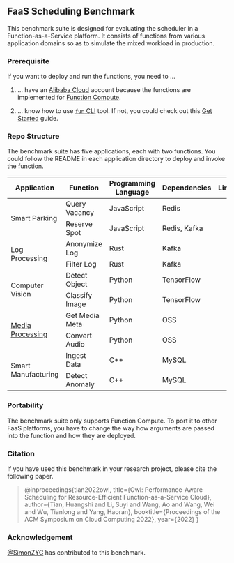 
## FaaS Scheduling Benchmark

This benchmark suite is designed for evaluating the scheduler in a Function-as-a-Service platform. It consists of functions from various application domains so as to simulate the mixed workload in production.

### Prerequisite

If you want to deploy and run the functions, you need to ...

1. ... have an [Alibaba Cloud](https://us.alibabacloud.com/) account because the functions are implemented for [Function Compute](https://www.alibabacloud.com/product/function-compute).

2. ... know how to use [`fun` CLI](https://github.com/alibaba/funcraft) tool. If not, you could check out this [Get Started](https://github.com/alibaba/funcraft/blob/master/docs/usage/getting_started.md) guide.


### Repo Structure

The benchmark suite has five applications, each with two functions. You could follow the README in each application directory to deploy and invoke the function.

<table>
<thead>
  <tr>
    <th>Application</th>
    <th>Function</th>
    <th>Programming Language</th>
    <th>Dependencies</th>
    <th>Link</th>
  </tr>
</thead>
<tbody>
  <tr>
    <td rowspan="2">Smart Parking</td>
    <td>Query Vacancy</td>
    <td>JavaScript</td>
    <td>Redis</td>
    <td rowspan="2"></td>
  </tr>
  <tr>
    <td>Reserve Spot</td>
    <td>JavaScript</td>
    <td>Redis, Kafka</td>
  </tr>
  <tr>
    <td rowspan="2">Log Processing</td>
    <td>Anonymize Log</td>
    <td>Rust</td>
    <td>Kafka</td>
    <td rowspan="2"></td>
  </tr>
  <tr>
    <td>Filter Log</td>
    <td>Rust</td>
    <td>Kafka</td>
  </tr>
  <tr>
    <td rowspan="2">Computer Vision</td>
    <td>Detect Object</td>
    <td>Python</td>
    <td>TensorFlow</td>
    <td rowspan="2"></td>
  </tr>
  <tr>
    <td>Classify Image</td>
    <td>Python</td>
    <td>TensorFlow</td>
  </tr>
  <tr>
    <td rowspan="2"><a href="faas-scheduling-benchmark/tree/master/media-processing">Media Processing</a></td>
    <td>Get Media Meta</td>
    <td>Python</td>
    <td>OSS</td>
    <td rowspan="2"></td>
  </tr>
  <tr>
    <td>Convert Audio</td>
    <td>Python</td>
    <td>OSS</td>
  </tr>
  <tr>
    <td rowspan="2">Smart Manufacturing</td>
    <td>Ingest Data</td>
    <td>C++</td>
    <td>MySQL</td>
    <td rowspan="2"></td>
  </tr>
  <tr>
    <td>Detect Anomaly</td>
    <td>C++</td>
    <td>MySQL</td>
  </tr>
</tbody>
</table>

### Portability

The benchmark suite only supports Function Compute. To port it to other FaaS platforms, you have to change the way how arguments are passed into the function and how they are deployed.


### Citation

If you have used this benchmark in your research project, please cite the following paper.

> @inproceedings{tian2022owl,
>   title={Owl: Performance-Aware Scheduling for Resource-Efficient Function-as-a-Service Cloud},
>   author={Tian, Huangshi and Li, Suyi and Wang, Ao and Wang, Wei and Wu, Tianlong and Yang, Haoran},
>   booktitle={Proceedings of the ACM Symposium on Cloud Computing 2022},
>   year={2022}
> }


### Acknowledgement

[@SimonZYC](https://github.com/SimonZYC) has contributed to this benchmark.
